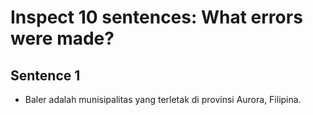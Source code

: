 # Inspect 10 sentences: What errors were made?

## Sentence 1
* Baler adalah munisipalitas yang terletak di provinsi Aurora, Filipina.
